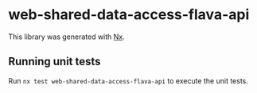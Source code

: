# web-shared-data-access-flava-api

This library was generated with [Nx](https://nx.dev).

## Running unit tests

Run `nx test web-shared-data-access-flava-api` to execute the unit tests.
